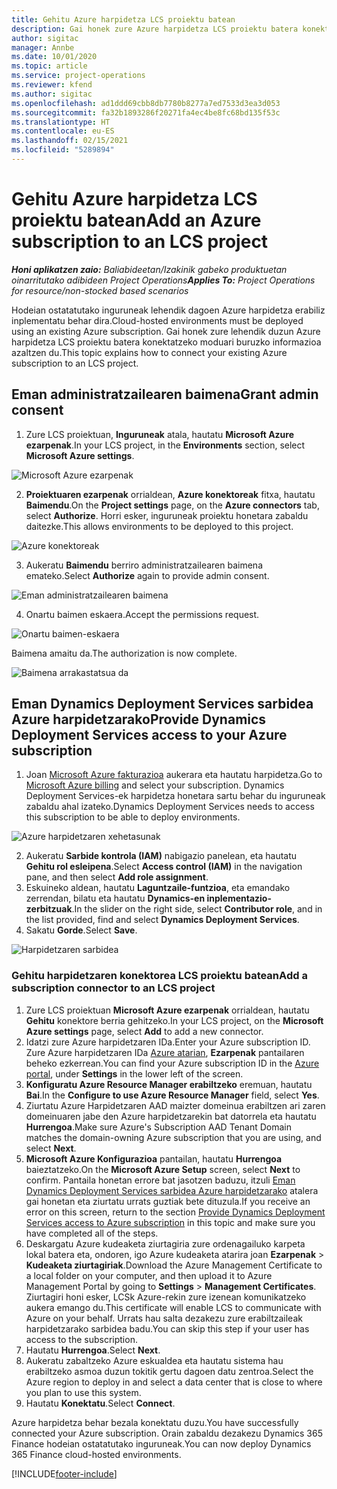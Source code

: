```yaml
---
title: Gehitu Azure harpidetza LCS proiektu batean
description: Gai honek zure Azure harpidetza LCS proiektu batera konektatzeko moduari buruzko informazioa eskaintzen du.
author: sigitac
manager: Annbe
ms.date: 10/01/2020
ms.topic: article
ms.service: project-operations
ms.reviewer: kfend
ms.author: sigitac
ms.openlocfilehash: ad1ddd69cbb8db7780b8277a7ed7533d3ea3d053
ms.sourcegitcommit: fa32b1893286f20271fa4ec4be8fc68bd135f53c
ms.translationtype: HT
ms.contentlocale: eu-ES
ms.lasthandoff: 02/15/2021
ms.locfileid: "5289894"
---
```

# <a name="add-an-azure-subscription-to-an-lcs-project"></a><span data-ttu-id="d7904-103">Gehitu Azure harpidetza LCS proiektu batean</span><span class="sxs-lookup"><span data-stu-id="d7904-103">Add an Azure subscription to an LCS project</span></span>

<span data-ttu-id="d7904-104">_**Honi aplikatzen zaio:** Baliabideetan/Izakinik gabeko produktuetan oinarritutako adibideen Project Operations_</span><span class="sxs-lookup"><span data-stu-id="d7904-104">_**Applies To:** Project Operations for resource/non-stocked based scenarios_</span></span>

<span data-ttu-id="d7904-105">Hodeian ostatatutako inguruneak lehendik dagoen Azure harpidetza erabiliz inplementatu behar dira.</span><span class="sxs-lookup"><span data-stu-id="d7904-105">Cloud-hosted environments must be deployed using an existing Azure subscription.</span></span> <span data-ttu-id="d7904-106">Gai honek zure lehendik duzun Azure harpidetza LCS proiektu batera konektatzeko moduari buruzko informazioa azaltzen du.</span><span class="sxs-lookup"><span data-stu-id="d7904-106">This topic explains how to connect your existing Azure subscription to an LCS project.</span></span> 

## <a name="grant-admin-consent"></a><span data-ttu-id="d7904-107">Eman administratzailearen baimena</span><span class="sxs-lookup"><span data-stu-id="d7904-107">Grant admin consent</span></span>

1. <span data-ttu-id="d7904-108">Zure LCS proiektuan, **Inguruneak** atala, hautatu **Microsoft Azure ezarpenak**.</span><span class="sxs-lookup"><span data-stu-id="d7904-108">In your LCS project, in the **Environments** section, select **Microsoft Azure settings**.</span></span>

![Microsoft Azure ezarpenak](./media/1MicrosoftAzureSettings.png)

2. <span data-ttu-id="d7904-110">**Proiektuaren ezarpenak** orrialdean, **Azure konektoreak** fitxa, hautatu **Baimendu**.</span><span class="sxs-lookup"><span data-stu-id="d7904-110">On the **Project settings** page, on the **Azure connectors** tab, select **Authorize**.</span></span> <span data-ttu-id="d7904-111">Horri esker, inguruneak proiektu honetara zabaldu daitezke.</span><span class="sxs-lookup"><span data-stu-id="d7904-111">This allows environments to be deployed to this project.</span></span>

![Azure konektoreak](./media/2AzureConnectors.png)

3. <span data-ttu-id="d7904-113">Aukeratu **Baimendu** berriro administratzailearen baimena emateko.</span><span class="sxs-lookup"><span data-stu-id="d7904-113">Select **Authorize** again to provide admin consent.</span></span>

![Eman administratzailearen baimena](./media/3GrantAdminConsent.png)

4. <span data-ttu-id="d7904-115">Onartu baimen eskaera.</span><span class="sxs-lookup"><span data-stu-id="d7904-115">Accept the permissions request.</span></span>

![Onartu baimen-eskaera](./media/4AcceptPermissionRequest.png)

<span data-ttu-id="d7904-117">Baimena amaitu da.</span><span class="sxs-lookup"><span data-stu-id="d7904-117">The authorization is now complete.</span></span> 

![Baimena arrakastatsua da](./media/5AuthorizationComplete.png)

## <a name="provide-dynamics-deployment-services-access-to-your-azure-subscription"></a><a name="provide"></a><span data-ttu-id="d7904-119">Eman Dynamics Deployment Services sarbidea Azure harpidetzarako</span><span class="sxs-lookup"><span data-stu-id="d7904-119">Provide Dynamics Deployment Services access to your Azure subscription</span></span>

1. <span data-ttu-id="d7904-120">Joan [Microsoft Azure fakturazioa](https://portal.azure.com/#blade/Microsoft\_Azure\_Billing/SubscriptionsBlade) aukerara eta hautatu harpidetza.</span><span class="sxs-lookup"><span data-stu-id="d7904-120">Go to [Microsoft Azure billing](https://portal.azure.com/#blade/Microsoft\_Azure\_Billing/SubscriptionsBlade) and select your subscription.</span></span> <span data-ttu-id="d7904-121">Dynamics Deployment Services-ek harpidetza honetara sartu behar du inguruneak zabaldu ahal izateko.</span><span class="sxs-lookup"><span data-stu-id="d7904-121">Dynamics Deployment Services needs to access this subscription to be able to deploy environments.</span></span>

![Azure harpidetzaren xehetasunak](./media/6AzureSubscription.png)

2. <span data-ttu-id="d7904-123">Aukeratu **Sarbide kontrola (IAM)** nabigazio panelean, eta hautatu **Gehitu rol esleipena**.</span><span class="sxs-lookup"><span data-stu-id="d7904-123">Select **Access control (IAM)** in the navigation pane, and then select **Add role assignment**.</span></span>
3. <span data-ttu-id="d7904-124">Eskuineko aldean, hautatu **Laguntzaile-funtzioa**, eta emandako zerrendan, bilatu eta hautatu **Dynamics-en inplementazio-zerbitzuak**.</span><span class="sxs-lookup"><span data-stu-id="d7904-124">In the slider on the right side, select **Contributor role**, and in the list provided, find and select **Dynamics Deployment Services**.</span></span> 
4. <span data-ttu-id="d7904-125">Sakatu **Gorde**.</span><span class="sxs-lookup"><span data-stu-id="d7904-125">Select **Save**.</span></span>

![Harpidetzaren sarbidea](./media/7SubscriptionAccess.png)

### <a name="add-a-subscription-connector-to-an-lcs-project"></a><span data-ttu-id="d7904-127">Gehitu harpidetzaren konektorea LCS proiektu batean</span><span class="sxs-lookup"><span data-stu-id="d7904-127">Add a subscription connector to an LCS project</span></span>

1. <span data-ttu-id="d7904-128">Zure LCS proiektuan **Microsoft Azure ezarpenak** orrialdean, hautatu **Gehitu** konektore berria gehitzeko.</span><span class="sxs-lookup"><span data-stu-id="d7904-128">In your LCS project, on the **Microsoft Azure settings** page, select **Add** to add a new connector.</span></span>
2. <span data-ttu-id="d7904-129">Idatzi zure Azure harpidetzaren IDa.</span><span class="sxs-lookup"><span data-stu-id="d7904-129">Enter your Azure subscription ID.</span></span> <span data-ttu-id="d7904-130">Zure Azure harpidetzaren IDa [Azure atarian](https://ms.portal.azure.com/), **Ezarpenak** pantailaren beheko ezkerrean.</span><span class="sxs-lookup"><span data-stu-id="d7904-130">You can find your Azure subscription ID in the [Azure portal](https://ms.portal.azure.com/), under  **Settings**  in the lower left of the screen.</span></span>
3. <span data-ttu-id="d7904-131">**Konfiguratu Azure Resource Manager erabiltzeko** eremuan, hautatu **Bai**.</span><span class="sxs-lookup"><span data-stu-id="d7904-131">In the **Configure to use Azure Resource Manager** field, select **Yes**.</span></span>
4. <span data-ttu-id="d7904-132">Ziurtatu Azure Harpidetzaren AAD maizter domeinua erabiltzen ari zaren domeinuaren jabe den Azure harpidetzarekin bat datorrela eta hautatu **Hurrengoa**.</span><span class="sxs-lookup"><span data-stu-id="d7904-132">Make sure Azure's Subscription AAD Tenant Domain matches the domain-owning Azure subscription that you are using, and select **Next**.</span></span>
5. <span data-ttu-id="d7904-133">**Microsoft Azure Konfigurazioa** pantailan, hautatu **Hurrengoa** baieztatzeko.</span><span class="sxs-lookup"><span data-stu-id="d7904-133">On the **Microsoft Azure Setup** screen, select **Next** to confirm.</span></span> <span data-ttu-id="d7904-134">Pantaila honetan errore bat jasotzen baduzu, itzuli [Eman Dynamics Deployment Services sarbidea Azure harpidetzarako](#provide) atalera gai honetan eta ziurtatu urrats guztiak bete dituzula.</span><span class="sxs-lookup"><span data-stu-id="d7904-134">If you receive an error on this screen, return to the section [Provide Dynamics Deployment Services access to Azure subscription](#provide) in this topic and make sure you have completed all of the steps.</span></span>
6. <span data-ttu-id="d7904-135">Deskargatu Azure kudeaketa ziurtagiria zure ordenagailuko karpeta lokal batera eta, ondoren, igo Azure kudeaketa atarira joan **Ezarpenak** >  **Kudeaketa ziurtagiriak**.</span><span class="sxs-lookup"><span data-stu-id="d7904-135">Download the Azure Management Certificate to a local folder on your computer, and then upload it to Azure Management Portal by going to **Settings** > **Management Certificates**.</span></span> <span data-ttu-id="d7904-136">Ziurtagiri honi esker, LCSk Azure-rekin zure izenean komunikatzeko aukera emango du.</span><span class="sxs-lookup"><span data-stu-id="d7904-136">This certificate will enable LCS to communicate with Azure on your behalf.</span></span> <span data-ttu-id="d7904-137">Urrats hau salta dezakezu zure erabiltzaileak harpidetzarako sarbidea badu.</span><span class="sxs-lookup"><span data-stu-id="d7904-137">You can skip this step if your user has access to the subscription.</span></span>
7. <span data-ttu-id="d7904-138">Hautatu **Hurrengoa**.</span><span class="sxs-lookup"><span data-stu-id="d7904-138">Select  **Next**.</span></span>
8. <span data-ttu-id="d7904-139">Aukeratu zabaltzeko Azure eskualdea eta hautatu sistema hau erabiltzeko asmoa duzun tokitik gertu dagoen datu zentroa.</span><span class="sxs-lookup"><span data-stu-id="d7904-139">Select the Azure region to deploy in and select a data center that is close to where you plan to use this system.</span></span>
9.  <span data-ttu-id="d7904-140">Hautatu **Konektatu**.</span><span class="sxs-lookup"><span data-stu-id="d7904-140">Select  **Connect**.</span></span>

<span data-ttu-id="d7904-141">Azure harpidetza behar bezala konektatu duzu.</span><span class="sxs-lookup"><span data-stu-id="d7904-141">You have successfully connected your Azure subscription.</span></span> <span data-ttu-id="d7904-142">Orain zabaldu dezakezu Dynamics 365 Finance hodeian ostatatutako inguruneak.</span><span class="sxs-lookup"><span data-stu-id="d7904-142">You can now deploy Dynamics 365 Finance cloud-hosted environments.</span></span>




[!INCLUDE[footer-include](../includes/footer-banner.md)]